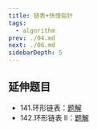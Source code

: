 ```yaml
---
title: 链表+快慢指针
tags: 
  - algorithm
prev: ./04.md
next: ./06.md
sidebarDepth: 5
---
```


## 延伸题目
- 141.环形链表：[题解](../leetCode/141.md)
- 142.环形链表 II：[题解](../leetCode/142.md)

